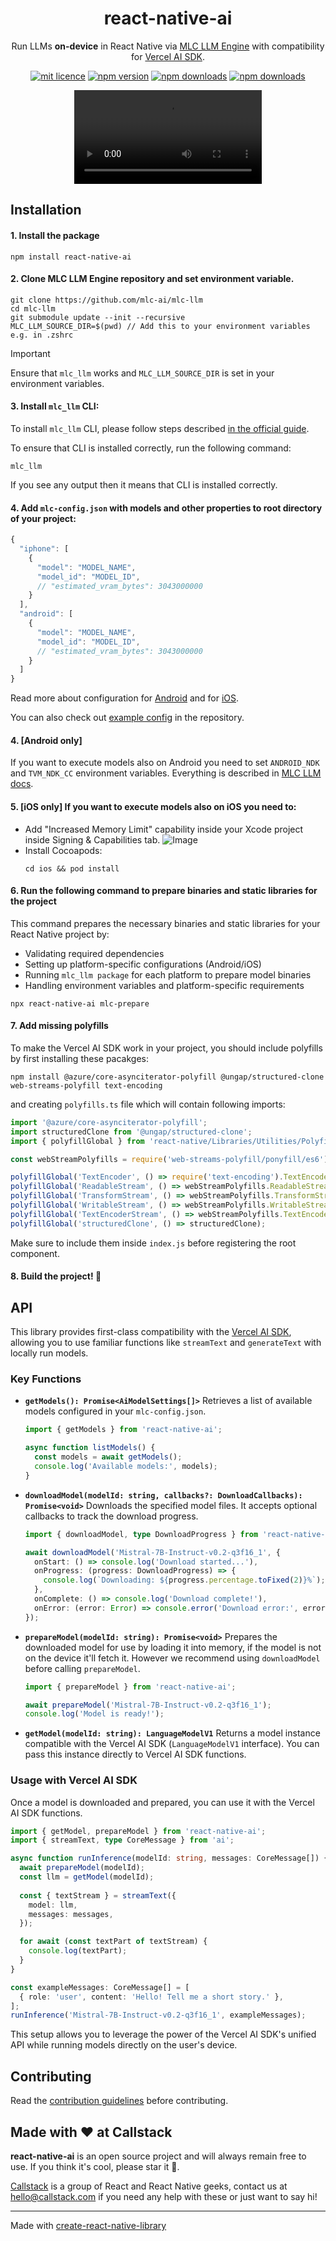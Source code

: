 <h1 align="center">react-native-ai</h1>

<div align="center">

Run LLMs <b>on-device</b> in React Native via <a href="https://github.com/mlc-ai/mlc-llm">MLC LLM Engine</a> with compatibility for <a href="https://sdk.vercel.ai/docs/">Vercel AI SDK</a>.
</div>


<div align="center">

[![mit licence](https://img.shields.io/dub/l/vibe-d.svg?style=for-the-badge)](https://github.com/callstackincubator/ai/blob/main/LICENSE)
[![npm version](https://img.shields.io/npm/v/react-native-ai?style=for-the-badge)](https://www.npmjs.org/package/react-native-ai)
[![npm downloads](https://img.shields.io/npm/dt/react-native-ai.svg?style=for-the-badge)](https://www.npmjs.org/package/react-native-ai)
[![npm downloads](https://img.shields.io/npm/dm/react-native-ai.svg?style=for-the-badge)](https://www.npmjs.org/package/react-native-ai)
</div>

<div align="center">
  <video src="https://github.com/user-attachments/assets/443a6925-1e50-4eab-87a3-4f9c34e2de14" />
</div>

## Installation

#### 1. Install the package

```
npm install react-native-ai
```

#### 2. Clone MLC LLM Engine repository and set environment variable.

```
git clone https://github.com/mlc-ai/mlc-llm
cd mlc-llm
git submodule update --init --recursive
MLC_LLM_SOURCE_DIR=$(pwd) // Add this to your environment variables e.g. in .zshrc
```

> [!IMPORTANT]
> Ensure that `mlc_llm` works and `MLC_LLM_SOURCE_DIR` is set in your environment variables.

#### 3. Install `mlc_llm` CLI:

To install `mlc_llm` CLI, please follow steps described [in the official guide](https://llm.mlc.ai/docs/install/mlc_llm.html).

To ensure that CLI is installed correctly, run the following command:

```
mlc_llm
```

If you see any output then it means that CLI is installed correctly.

#### 4. Add `mlc-config.json` with models and other properties to root directory of your project:

```js
{
  "iphone": [
    {
      "model": "MODEL_NAME",
      "model_id": "MODEL_ID",
      // "estimated_vram_bytes": 3043000000
    }
  ],
  "android": [
    {
      "model": "MODEL_NAME",
      "model_id": "MODEL_ID",
      // "estimated_vram_bytes": 3043000000
    }
  ]
}
```

Read more about configuration for [Android](https://llm.mlc.ai/docs/deploy/android.html#customize-the-app) and for [iOS](https://llm.mlc.ai/docs/deploy/ios.html#customize-the-app).

You can also check out [example config](https://github.com/callstackincubator/ai/blob/main/example/mlc-config.json) in the repository.

#### 4. **[Android only]**

If you want to execute models also on Android you need to set `ANDROID_NDK` and `TVM_NDK_CC` environment variables. Everything is described in [MLC LLM docs](https://llm.mlc.ai/docs/deploy/android.html#id2).

#### 5. **[iOS only]** If you want to execute models also on iOS you need to:

- Add "Increased Memory Limit" capability inside your Xcode project inside Signing & Capabilities tab.
  ![Image](https://github.com/user-attachments/assets/0f8eec76-2900-48d9-91b8-ad7b3adce235)
- Install Cocoapods:
  ```
  cd ios && pod install
  ```

#### 6. Run the following command to prepare binaries and static libraries for the project

This command prepares the necessary binaries and static libraries for your React Native project by:
- Validating required dependencies
- Setting up platform-specific configurations (Android/iOS)
- Running `mlc_llm package` for each platform to prepare model binaries
- Handling environment variables and platform-specific requirements

```
npx react-native-ai mlc-prepare
```

#### 7. Add missing polyfills

To make the Vercel AI SDK work in your project, you should include polyfills by first installing these pacakges:

```
npm install @azure/core-asynciterator-polyfill @ungap/structured-clone web-streams-polyfill text-encoding
```

and creating `polyfills.ts` file which will contain following imports:

```js
import '@azure/core-asynciterator-polyfill';
import structuredClone from '@ungap/structured-clone';
import { polyfillGlobal } from 'react-native/Libraries/Utilities/PolyfillFunctions';

const webStreamPolyfills = require('web-streams-polyfill/ponyfill/es6');

polyfillGlobal('TextEncoder', () => require('text-encoding').TextEncoder);
polyfillGlobal('ReadableStream', () => webStreamPolyfills.ReadableStream);
polyfillGlobal('TransformStream', () => webStreamPolyfills.TransformStream);
polyfillGlobal('WritableStream', () => webStreamPolyfills.WritableStream);
polyfillGlobal('TextEncoderStream', () => webStreamPolyfills.TextEncoderStream);
polyfillGlobal('structuredClone', () => structuredClone);
```

Make sure to include them inside `index.js` before registering the root component.

#### 8. Build the project! 🚀

## API

This library provides first-class compatibility with the [Vercel AI SDK](https://sdk.vercel.ai/docs), allowing you to use familiar functions like `streamText` and `generateText` with locally run models.

### Key Functions

*   **`getModels(): Promise<AiModelSettings[]>`**
    Retrieves a list of available models configured in your `mlc-config.json`.

    ```typescript
    import { getModels } from 'react-native-ai';

    async function listModels() {
      const models = await getModels();
      console.log('Available models:', models);
    }
    ```

*   **`downloadModel(modelId: string, callbacks?: DownloadCallbacks): Promise<void>`**
    Downloads the specified model files. It accepts optional callbacks to track the download progress.

    ```typescript
    import { downloadModel, type DownloadProgress } from 'react-native-ai';

    await downloadModel('Mistral-7B-Instruct-v0.2-q3f16_1', {
      onStart: () => console.log('Download started...'),
      onProgress: (progress: DownloadProgress) => {
        console.log(`Downloading: ${progress.percentage.toFixed(2)}%`);
      },
      onComplete: () => console.log('Download complete!'),
      onError: (error: Error) => console.error('Download error:', error),
    });
    ```

*   **`prepareModel(modelId: string): Promise<void>`**
    Prepares the downloaded model for use by loading it into memory, if the model is not on the device it'll fetch it. However we recommend using `downloadModel` before calling `prepareModel`.

    ```typescript
    import { prepareModel } from 'react-native-ai';

    await prepareModel('Mistral-7B-Instruct-v0.2-q3f16_1');
    console.log('Model is ready!');
    ```

*   **`getModel(modelId: string): LanguageModelV1`**
    Returns a model instance compatible with the Vercel AI SDK (`LanguageModelV1` interface). You can pass this instance directly to Vercel AI SDK functions.

### Usage with Vercel AI SDK

Once a model is downloaded and prepared, you can use it with the Vercel AI SDK functions.

```typescript
import { getModel, prepareModel } from 'react-native-ai';
import { streamText, type CoreMessage } from 'ai';

async function runInference(modelId: string, messages: CoreMessage[]) {
  await prepareModel(modelId);
  const llm = getModel(modelId);
  
  const { textStream } = streamText({
    model: llm,
    messages: messages,
  });

  for await (const textPart of textStream) {
    console.log(textPart);
  }
}

const exampleMessages: CoreMessage[] = [
  { role: 'user', content: 'Hello! Tell me a short story.' },
];
runInference('Mistral-7B-Instruct-v0.2-q3f16_1', exampleMessages);
```

This setup allows you to leverage the power of the Vercel AI SDK's unified API while running models directly on the user's device.

## Contributing

Read the [contribution guidelines](/CONTRIBUTING.md) before contributing.

## Made with ❤️ at Callstack

<b>react-native-ai</b> is an open source project and will always remain free to use. If you think it's cool, please star it 🌟. 

[Callstack][callstack-readme-with-love] is a group of React and React Native geeks, contact us at [hello@callstack.com](mailto:hello@callstack.com) if you need any help with these or just want to say hi!

---

Made with [create-react-native-library](https://github.com/callstack/react-native-builder-bob)

[callstack-readme-with-love]: https://callstack.com/?utm_source=github.com&utm_medium=referral&utm_campaign=react-native-ai&utm_term=readme-with-love
